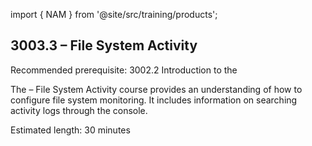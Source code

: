 import { NAM } from '@site/src/training/products';

## 3003.3 <NAM /> – File System Activity

Recommended prerequisite: 3002.2 Introduction to the <NAM />

The <NAM /> – File System Activity course provides an understanding of how to configure file system monitoring. It includes information on searching activity logs through the console.

Estimated length: 30 minutes
